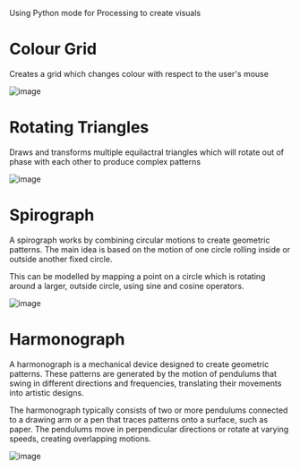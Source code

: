 Using Python mode for Processing to create visuals

# Colour Grid
Creates a grid which changes colour with respect to the user's mouse

![image](https://github.com/user-attachments/assets/681e9dc5-0347-4b5b-9b0d-e6eed001d2ff)

# Rotating Triangles
Draws and transforms multiple equilactral triangles which will rotate out of phase with each other to produce complex patterns

![image](https://github.com/user-attachments/assets/fce1a01d-99fa-4bb9-83e1-0ecd011987a9)


# Spirograph
A spirograph works by combining circular motions to create geometric patterns. The main idea is based on the motion of one circle rolling inside or outside another fixed circle.

This can be modelled by mapping a point on a circle which is rotating around a larger, outside circle, using sine and cosine operators.

![image](https://github.com/user-attachments/assets/bcabf2f1-7912-41f6-b271-94cdfd12c3ef)

# Harmonograph

A harmonograph is a mechanical device designed to create geometric patterns. These patterns are generated by the motion of pendulums that swing in different directions and frequencies, translating their movements into artistic designs.

The harmonograph typically consists of two or more pendulums connected to a drawing arm or a pen that traces patterns onto a surface, such as paper. The pendulums move in perpendicular directions or rotate at varying speeds, creating overlapping motions.

![image](https://github.com/user-attachments/assets/4ad10cca-19a0-46b5-b52f-e0c0475da203)
